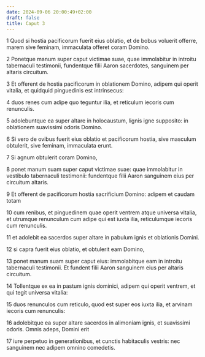 ```yaml
---
date: 2024-09-06 20:00:49+02:00
draft: false
title: Caput 3
---
```





1 Quod si hostia pacificorum fuerit eius oblatio, et de bobus voluerit offerre, marem sive feminam, immaculata offeret coram Domino.

2 Ponetque manum super caput victimae suae, quae immolabitur in introitu tabernaculi testimonii, fundentque filii Aaron sacerdotes, sanguinem per altaris circuitum.

3 Et offerent de hostia pacificorum in oblationem Domino, adipem qui operit vitalia, et quidquid pinguedinis est intrinsecus:

4 duos renes cum adipe quo teguntur ilia, et reticulum iecoris cum renunculis.

5 adolebuntque ea super altare in holocaustum, lignis igne supposito: in oblationem suavissimi odoris Domino.

6 Si vero de ovibus fuerit eius oblatio et pacificorum hostia, sive masculum obtulerit, sive feminam, immaculata erunt.

7 Si agnum obtulerit coram Domino,

8 ponet manum suam super caput victimae suae: quae immolabitur in vestibulo tabernaculi testimonii: fundentque filii Aaron sanguinem eius per circuitum altaris.

9 Et offerent de pacificorum hostia sacrificium Domino: adipem et caudam totam

10 cum renibus, et pinguedinem quae operit ventrem atque universa vitalia, et utrumque renunculum cum adipe qui est iuxta ilia, reticulumque iecoris cum renunculis.

11 et adolebit ea sacerdos super altare in pabulum ignis et oblationis Domini.

12 si capra fuerit eius oblatio, et obtulerit eam Domino,

13 ponet manum suam super caput eius: immolabitque eam in introitu tabernaculi testimonii. Et fundent filii Aaron sanguinem eius per altaris circuitum.

14 Tollentque ex ea in pastum ignis dominici, adipem qui operit ventrem, et qui tegit universa vitalia:

15 duos renunculos cum reticulo, quod est super eos iuxta ilia, et arvinam iecoris cum renunculis:

16 adolebitque ea super altare sacerdos in alimoniam ignis, et suavissimi odoris. Omnis adeps, Domini erit

17 iure perpetuo in generationibus, et cunctis habitaculis vestris: nec sanguinem nec adipem omnino comedetis.

